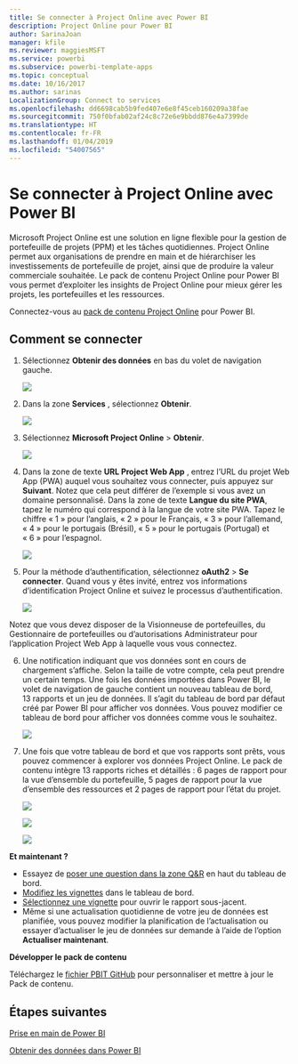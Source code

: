 ```yaml
---
title: Se connecter à Project Online avec Power BI
description: Project Online pour Power BI
author: SarinaJoan
manager: kfile
ms.reviewer: maggiesMSFT
ms.service: powerbi
ms.subservice: powerbi-template-apps
ms.topic: conceptual
ms.date: 10/16/2017
ms.author: sarinas
LocalizationGroup: Connect to services
ms.openlocfilehash: dd6698cab5b9fed407e6e8f45ceb160209a38fae
ms.sourcegitcommit: 750f0bfab02af24c8c72e6e9bbdd876e4a7399de
ms.translationtype: HT
ms.contentlocale: fr-FR
ms.lasthandoff: 01/04/2019
ms.locfileid: "54007565"
---
```

# <a name="connect-to-project-online-with-power-bi"></a>Se connecter à Project Online avec Power BI
Microsoft Project Online est une solution en ligne flexible pour la gestion de portefeuille de projets (PPM) et les tâches quotidiennes. Project Online permet aux organisations de prendre en main et de hiérarchiser les investissements de portefeuille de projet, ainsi que de produire la valeur commerciale souhaitée. Le pack de contenu Project Online pour Power BI vous permet d’exploiter les insights de Project Online pour mieux gérer les projets, les portefeuilles et les ressources.

Connectez-vous au [pack de contenu Project Online](https://app.powerbi.com/getdata/services/project-online) pour Power BI.

## <a name="how-to-connect"></a>Comment se connecter
1. Sélectionnez **Obtenir des données** en bas du volet de navigation gauche.
   
    ![](media/service-connect-to-project-online/getdata.png)
2. Dans la zone **Services** , sélectionnez **Obtenir**.
   
   ![](media/service-connect-to-project-online/services.png)
3. Sélectionnez **Microsoft Project Online** \> **Obtenir**.
   
   ![](media/service-connect-to-project-online/mproject.png)
4. Dans la zone de texte **URL Project Web App** , entrez l’URL du projet Web App (PWA) auquel vous souhaitez vous connecter, puis appuyez sur **Suivant**. Notez que cela peut différer de l’exemple si vous avez un domaine personnalisé. Dans la zone de texte **Langue du site PWA**, tapez le numéro qui correspond à la langue de votre site PWA. Tapez le chiffre « 1 » pour l’anglais, « 2 » pour le Français, « 3 » pour l’allemand, « 4 » pour le portugais (Brésil), « 5 » pour le portugais (Portugal) et « 6 » pour l’espagnol. 
   
    ![](media/service-connect-to-project-online/params.png)
5. Pour la méthode d’authentification, sélectionnez **oAuth2** \> **Se connecter**. Quand vous y êtes invité, entrez vos informations d’identification Project Online et suivez le processus d’authentification.
   
    ![](media/service-connect-to-project-online/creds.png)
    
Notez que vous devez disposer de la Visionneuse de portefeuilles, du Gestionnaire de portefeuilles ou d’autorisations Administrateur pour l’application Project Web App à laquelle vous vous connectez.

6. Une notification indiquant que vos données sont en cours de chargement s’affiche. Selon la taille de votre compte, cela peut prendre un certain temps. Une fois les données importées dans Power BI, le volet de navigation de gauche contient un nouveau tableau de bord, 13 rapports et un jeu de données. Il s’agit du tableau de bord par défaut créé par Power BI pour afficher vos données. Vous pouvez modifier ce tableau de bord pour afficher vos données comme vous le souhaitez.

   ![](media/service-connect-to-project-online/dashboard2.png)

7. Une fois que votre tableau de bord et que vos rapports sont prêts, vous pouvez commencer à explorer vos données Project Online. Le pack de contenu intègre 13 rapports riches et détaillés : 6 pages de rapport pour la vue d’ensemble du portefeuille, 5 pages de rapport pour la vue d’ensemble des ressources et 2 pages de rapport pour l’état du projet. 

   ![](media/service-connect-to-project-online/report1.png)
   
   ![](media/service-connect-to-project-online/report3.png)
   
   ![](media/service-connect-to-project-online/report2.png)

**Et maintenant ?**

* Essayez de [poser une question dans la zone Q&R](consumer/end-user-q-and-a.md) en haut du tableau de bord.
* [Modifiez les vignettes](service-dashboard-edit-tile.md) dans le tableau de bord.
* [Sélectionnez une vignette](consumer/end-user-tiles.md) pour ouvrir le rapport sous-jacent.
* Même si une actualisation quotidienne de votre jeu de données est planifiée, vous pouvez modifier la planification de l’actualisation ou essayer d’actualiser le jeu de données sur demande à l’aide de l’option **Actualiser maintenant**.

**Développer le pack de contenu**

Téléchargez le [fichier PBIT GitHub](https://github.com/OfficeDev/Project-Power-BI-Content-Packs) pour personnaliser et mettre à jour le Pack de contenu.

## <a name="next-steps"></a>Étapes suivantes
[Prise en main de Power BI](service-get-started.md)

[Obtenir des données dans Power BI](service-get-data.md)

